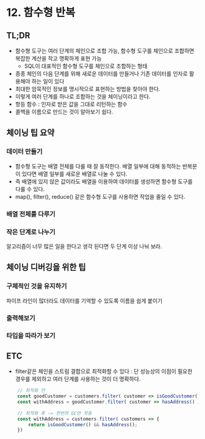 # 12. 함수형 반복

## TL;DR

- 함수형 도구는 여러 단계의 체인으로 조합 가능, 함수형 도구를 체인으로 조합하면 복잡한 계산을 작고 명확하게 표현 가능
    - SQL이 대표적인 함수형 도구를 체인으로 조합하는 형태
- 종종 체인의 다음 단계를 위해 새로운 데이터를 만들거나 기존 데이터를 인자로 활용해야 하는 일이 있다
- 최대한 암묵적인 정보를 명시적으로 표현하는 방법을 찾아야 한다.
- 이렇게 여러 단계를 하나로 조합하는 것을 체이닝이라고 한다.
- 항등 함수 : 인자로 받은 값을 그대로 리턴하는 함수
- 콜백을 이름으로 만드는 것이 알아보기 쉽다.

## 체이닝 팁 요약

### 데이터 만들기
- 함수형 도구는 배열 전체를 다룰 때 잘 동작한다. 배열 일부에 대해 동적하는 반복문이 있다면 배열 일부를 새로운 배열로 나눌 수 있다.
- 즉 배열에 있지 않은 값이라도 배열을 이용하여 데이터를 생성하면 함수형 도구를 다룰 수 있다.
- map(), filter(), reduce() 같은 함수형 도구를 사용하면 작업을 줄일 수 있다.

### 배열 전체를 다루기

### 작은 단계로 나누기
알고리즘이 너무 많은 일을 한다고 생각 된다면 두 단계 이상 나눠 보라.

## 체이닝 디버깅을 위한 팁

### 구체적인 것을 유지하기
파이프 라인이 많더라도 데이터를 기억할 수 있도록 이름을 쉽게 붙이기

### 출력해보기

### 타입을 따라가 보기

## ETC
- filter같은 체인을 스트림 결합으로 최적화할 수 있다 : 단 성능상의 이점이 필요한 경우를 제외하고 여러 단계를 사용하는 것이 더 명확하다.
```javascript
    // 최적화 전    
    const goodCustomer = customers.filter( customer => isGoodCustomer() );
    const withAddress = goodCustomer.filter( customer => hasAddress() );
	
	// 최적화 후 -> 한번의 GC만 작동
    const withAddress = customers.filter( customers => {
		return isGoodCustomer() && hasAddress();
    })
	
```